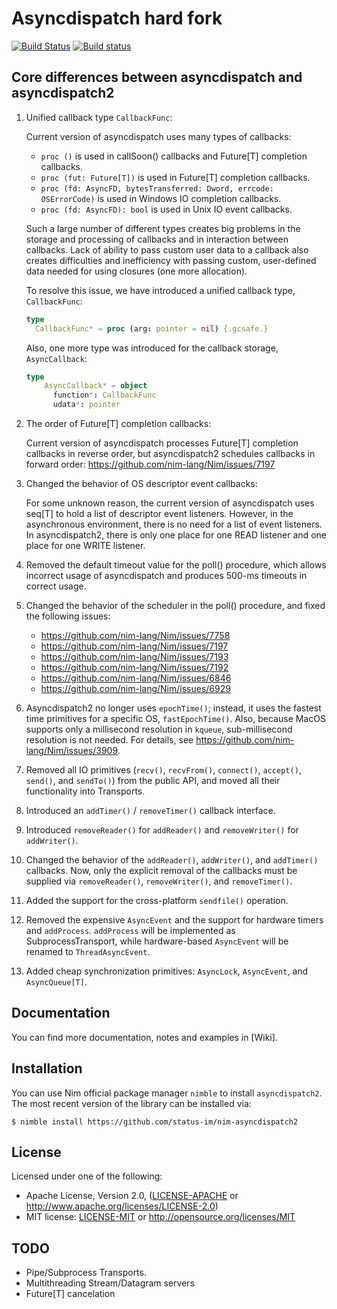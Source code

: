 # Asyncdispatch hard fork
[![Build Status](https://travis-ci.org/status-im/nim-asyncdispatch2.svg?branch=master)](https://travis-ci.org/status-im/nim-asyncdispatch2) [![Build status](https://ci.appveyor.com/api/projects/status/ihrxhooltyrmo0mc?svg=true)](https://ci.appveyor.com/project/cheatfate/nim-asyncdispatch2)

## Core differences between asyncdispatch and asyncdispatch2

1. Unified callback type `CallbackFunc`:

   Current version of asyncdispatch uses many types of callbacks:

   * `proc ()` is used in callSoon() callbacks and Future[T] completion callbacks.
   * `proc (fut: Future[T])` is used in Future[T] completion callbacks.
   * `proc (fd: AsyncFD, bytesTransferred: Dword, errcode: OSErrorCode)` is used in  Windows IO completion callbacks.
   * `proc (fd: AsyncFD): bool` is used in Unix IO event callbacks.

   Such a large number of different types creates big problems in the storage and processing of callbacks and in interaction between callbacks. Lack of ability to pass custom user data to
   a callback also creates difficulties and inefficiency with passing custom, user-defined data needed for using closures (one more allocation).

   To resolve this issue, we have introduced a unified callback type, `CallbackFunc`:

   ```nim
   type
     CallbackFunc* = proc (arg: pointer = nil) {.gcsafe.}
   ```
   Also, one more type was introduced for the callback storage, `AsyncCallback`:

   ```nim
   type
       AsyncCallback* = object
         function*: CallbackFunc
         udata*: pointer
   ```

2. The order of Future[T] completion callbacks:

    Current version of asyncdispatch processes Future[T] completion callbacks in reverse order, but asyncdispatch2 schedules callbacks in forward order: https://github.com/nim-lang/Nim/issues/7197

3. Changed the behavior of OS descriptor event callbacks:

    For some unknown reason, the current version of asyncdispatch uses seq[T] to hold a list of descriptor event listeners. However, in the asynchronous environment, there is no need for a list of event listeners. In asyncdispatch2, there is only one place for one READ listener and one place for one WRITE listener.

4. Removed the default timeout value for the poll() procedure, which allows incorrect usage of asyncdispatch and produces 500-ms timeouts in correct usage.

5. Changed the behavior of the scheduler in the poll() procedure, and fixed the following issues:
   * https://github.com/nim-lang/Nim/issues/7758
   * https://github.com/nim-lang/Nim/issues/7197
   * https://github.com/nim-lang/Nim/issues/7193
   * https://github.com/nim-lang/Nim/issues/7192
   * https://github.com/nim-lang/Nim/issues/6846
   * https://github.com/nim-lang/Nim/issues/6929


6. Asyncdispatch2 no longer uses `epochTime()`; instead, it uses the fastest time primitives for a specific OS, `fastEpochTime()`. Also, because MacOS supports only a millisecond resolution in `kqueue`, sub-millisecond resolution is not needed. For details, see https://github.com/nim-lang/Nim/issues/3909.

7. Removed all IO primitives (`recv()`, `recvFrom()`, `connect()`, `accept()`, `send()`, and `sendTo()`) from the public API, and moved all their functionality into Transports.

8. Introduced an `addTimer()` / `removeTimer()` callback interface.

9. Introduced `removeReader()` for `addReader()` and `removeWriter()` for `addWriter()`.

10. Changed the behavior of the `addReader()`, `addWriter()`, and `addTimer()` callbacks. Now, only the explicit removal of the callbacks must be supplied via `removeReader()`, `removeWriter()`, and `removeTimer()`.

11. Added the support for the cross-platform `sendfile()` operation.

12. Removed the expensive `AsyncEvent` and the support for hardware timers and `addProcess`. `addProcess` will be implemented as SubprocessTransport, while hardware-based `AsyncEvent` will be renamed to `ThreadAsyncEvent`.

13. Added cheap synchronization primitives: `AsyncLock`, `AsyncEvent`, and `AsyncQueue[T]`.

## Documentation
You can find more documentation, notes and examples in [Wiki].

## Installation
You can use Nim official package manager `nimble` to install `asyncdispatch2`. The most recent version of the library can be installed via:

```
$ nimble install https://github.com/status-im/nim-asyncdispatch2
```

## License
Licensed under one of the following:

  * Apache License, Version 2.0, ([LICENSE-APACHE](LICENSE-APACHE) or http://www.apache.org/licenses/LICENSE-2.0)
  * MIT license: [LICENSE-MIT](LICENSE-MIT) or http://opensource.org/licenses/MIT

## TODO
  * Pipe/Subprocess Transports.
  * Multithreading Stream/Datagram servers
  * Future[T] cancelation

